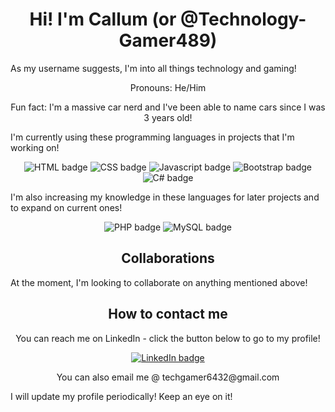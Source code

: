 <h1 align="center">Hi! I'm Callum (or @Technology-Gamer489)</h1>
<p>As my username suggests, I'm into all things technology and gaming!</p>

<div align="center">
  <p>Pronouns: He/Him</p>
  <p>Fun fact: I'm a massive car nerd and I've been able to name cars since I was 3 years old!</p>
</div>

<p>I'm currently using these programming languages in projects that I'm working on!</p>
<div align="center">
  <img alt="HTML badge" src="https://img.shields.io/badge/HTML-orange?style=flat&logoSize=auto">
  <img alt="CSS badge" src="https://img.shields.io/badge/CSS-blue?style=flat&logoSize=auto">
  <img alt="Javascript badge" src="https://img.shields.io/badge/Javascript-yellow?style=flat&logo=Javascript&logoColor=%23000000&logoSize=auto">
  <img alt="Bootstrap badge" src="https://img.shields.io/badge/Bootstrap-purple?logo=Bootstrap&logoColor=white&logoSize=auto">
  <img alt="C# badge" src="https://img.shields.io/badge/C%23-darkgreen?style=flat&logoSize=auto">
</div>
<p>I'm also increasing my knowledge in these languages for later projects and to expand on current ones!</p>
<div align="center">
  <img alt="PHP badge" src="https://img.shields.io/badge/php-darkblue?style=flat&logo=PHP&logoColor=%23fff&logoSize=auto">
  <img alt="MySQL badge" src="https://img.shields.io/badge/MySQL-black?style=flat&logo=MySQL&logoColor=%23fff&logoSize=auto">
</div>

<h2 align="center">Collaborations</h2>
<p>At the moment, I'm looking to collaborate on anything mentioned above!</p>

<h2 align="center">How to contact me</h2>
<div align="center">
  <p>You can reach me on LinkedIn - click the button below to go to my profile!</p>
  <a href="https://www.linkedin.com/in/callum-tech-gamer"><img alt="LinkedIn badge" src="https://img.shields.io/badge/LinkedIn-blue?style=flat&logo=LinkedIn&logoColor=while&logoSize=auto"></a>
  <br>
  <p>You can also email me @ techgamer6432@gmail.com</p>
</div>

<p>I will update my profile periodically! Keep an eye on it!</p>

<!--
- 😄 Pronouns: He/Him
- ⚡ Fun fact: I'm a massive car nerd and I've been able to name cars since I was 3 years old!
-->

<!---
Technology-Gamer489/Technology-Gamer489 is a ✨ special ✨ repository because its `README.md` (this file) appears on your GitHub profile.
You can click the Preview link to take a look at your changes.
--->
